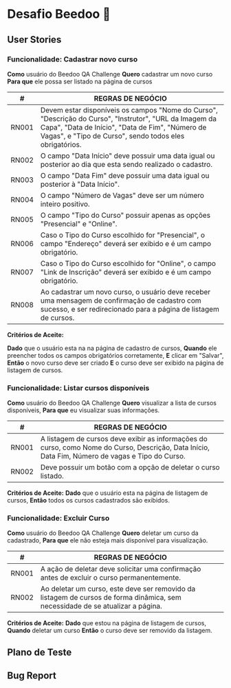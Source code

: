 # Desafio Beedoo 🐝

## User Stories

### Funcionalidade: Cadastrar novo curso

**Como** usuário do Beedoo QA Challenge
**Quero** cadastrar um novo curso
**Para que** ele possa ser listado na página de cursos

| #   | REGRAS DE NEGÓCIO |
|-----|-------------------|
RN001 | Devem estar disponíveis os campos "Nome do Curso", "Descrição do Curso", "Instrutor", "URL da Imagem da Capa", "Data de Início", "Data de Fim", "Número de Vagas", e "Tipo de Curso", sendo todos eles obrigatórios.
RN002 | O campo "Data Início" deve possuir uma data igual ou posterior ao dia que esta sendo realizado o cadastro.
RN003 | O campo "Data Fim" deve possuir uma data igual ou posterior à "Data Início".
RN004 | O campo "Número de Vagas" deve ser um número inteiro positivo.
RN005 | O campo "Tipo do Curso" possuir apenas as opções "Presencial" e "Online".
RN006 | Caso o Tipo do Curso escolhido for "Presencial", o campo "Endereço" deverá ser exibido e é um campo obrigatório.
RN007 | Caso o Tipo do Curso escolhido for "Online", o campo "Link de Inscrição" deverá ser exibido e é um campo obrigatório.
RN008 | Ao cadastrar um novo curso, o usuário deve receber uma mensagem de confirmação de cadastro com sucesso, e ser redirecionado para a página de listagem de cursos.


**Critérios de Aceite:**

**Dado** que o usuário esta na na página de cadastro de cursos,
**Quando** ele preencher todos os campos obrigatórios corretamente,
**E** clicar em "Salvar",
**Então** o novo curso deve ser criado 
**E** o curso deve ser exibido na página de listagem de cursos.


### Funcionalidade: Listar cursos disponíveis

**Como** usuário do Beedoo QA Challenge
**Quero** visualizar a lista de cursos disponíveis,
**Para que** eu visualizar suas informações.

| #   | REGRAS DE NEGÓCIO |
|-----|-------------------|
RN001 | A listagem de cursos deve exibir as informações do curso, como Nome do Curso, Descrição, Data Início, Data Fim, Número de vagas e Tipo do Curso.
RN002 | Deve possuir um botão com a opção de deletar o curso listado.


**Critérios de Aceite:**
**Dado** que o usuário esta na página de listagem de cursos,
**Então** todos os cursos cadastrados são exibidos.


### Funcionalidade: Excluir Curso

**Como** usuário do Beedoo QA Challenge
**Quero** deletar um curso da cadastrado,
**Para que** ele não esteja mais disponível para visualização.

| #   | REGRAS DE NEGÓCIO |
|-----|-------------------|
RN001 | A ação de deletar deve solicitar uma confirmação antes de excluir o curso permanentemente.
RN002 | Ao deletar um curso, este deve ser removido da listagem de cursos de forma dinâmica, sem necessidade de se atualizar a página.

**Critérios de Aceite:**
**Dado** que estou na página de listagem de cursos,
**Quando** deletar um curso
**Então** o curso deve ser removido da listagem.

## Plano de Teste

## Bug Report

